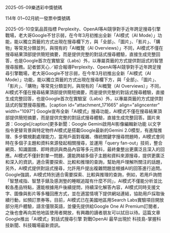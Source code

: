 
2025-05-09樂透彩中獎號碼

                                
114年 01~02月統一發票中獎號碼
                             
2025-05-10空氣品質指標
                              Perplexity、OpenAI等AI競爭對手近年跨足搜尋引擎戰場，老大哥Google不甘示弱，在今年3月初推出全新「AI模式（AI Mode）」功能，能以獨立頁籤的方式出現在搜尋欄下方，與「全部」、「圖片」、「影片」、「購物」等常見分類並列，與現有的「AI概覽（AI Overviews）」不同，AI模式不僅在搜尋結果頂部提供簡短摘要，而是提供完整的對話式搜尋體驗，直接生成完整回答，也是Google首次在實驗室（Labs）外，以專屬頁籤的方式提供對話式的智慧搜尋服務。記者鄧天心／綜合報導Perplexity、OpenAI等AI競爭對手近年跨足搜尋引擎戰場，老大哥Google不甘示弱，在今年3月初推出全新「AI模式（AI Mode）」功能，能以獨立頁籤的方式出現在搜尋欄下方，與「全部」、「圖片」、「影片」、「購物」等常見分類並列，與現有的「AI概覽（AI Overviews）」不同，AI模式不僅在搜尋結果頂部提供簡短摘要，而是提供完整的對話式搜尋體驗，直接生成完整回答，也是Google首次在實驗室（Labs）外，以專屬頁籤的方式提供對話式的智慧搜尋服務。[caption id="attachment_171665" align="aligncenter" width="1097"] Google宣布全新「AI模式」搜尋功能，AI模式不僅在搜尋結果頂部提供簡短摘要，而是提供完整的對話式搜尋體驗，直接生成完整回答。圖片來源：Google[/caption]更多新聞：Google Gemini啟用AI影像編輯新功能 以文字指令更替背景與特定物件AI模式是搭載Google最新的Gemini 2.0模型，有進階推理、多步驟規劃處理能力，當用戶面對複雜、傳統關鍵字搜尋問題時，AI模式會同時在多個子主題和資料來源發起相關搜尋，並運用「query fan-out」技術，整合網頁、知識圖譜、即時資訊與商品內容等多元資料，最終彙整出更廣泛且深入的回應。AI模式不僅針對單一問題，還能跨越多個子主題和資料來源搜尋，提供更廣泛和深入的資訊，適合需要探索、比較和推理的查詢，幫助用戶理解所關注的話題，另外，AI模式提供對話式搜尋，允許用戶提出複雜問題並根據AI的回答進行追問。Google強調，AI模式特別適合需要探索、比較與推理的查詢，例如，若用戶詢問「智慧戒指、智慧手錶及感測墊的睡眠追蹤有什麼不同」，AI模式不僅能分析並比較各產品特點，還能根據用戶後續提問，持續深化解答內容，AI模式同時支援文字、圖像與影片等多種回應方式，並在適當情境下提供網站連結，協助用戶採取後續行動，如預訂票券等。目前，AI模式已在美國地區用Search Labs實驗項目開放部分用戶體驗，語言僅限英語，並優先提供給Google One AI Premium訂閱者，之後也會再向其他地區使用者開放，有興趣的讀者朋友可以拭目以待。這篇文章 Google推出「AI模式」對話式搜尋引擎 對戰OpenAI 最早出現於 科技島-掌握科技新聞、科技職場最新資訊。